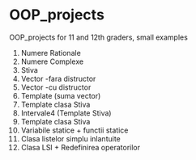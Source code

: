 # OOP_projects

OOP_projects for 11 and 12th graders, small examples

1. Numere Rationale
2. Numere Complexe
3. Stiva
4. Vector -fara distructor
5. Vector -cu distructor
6. Template (suma vector)
7. Template clasa Stiva
8. Intervale4 (Template Stiva)
9. Template clasa Stiva
10. Variabile statice + functii statice
11. Clasa listelor simplu inlantuite
12. Clasa LSI + Redefinirea operatorilor
